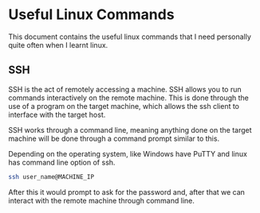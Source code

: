 # Useful Linux Commands

This document contains the useful linux commands that I need personally quite often when I learnt linux.

## SSH

SSH is the act of remotely accessing a machine. SSH allows you to run commands interactively on the remote machine. This is done through the use of a program on the target machine, which allows the ssh client to interface with the target host.

SSH works through a command line, meaning anything done on the target machine will be done through a command prompt similar to this.

Depending on the operating system, like Windows have PuTTY and linux has command line option of ssh.

```bash
ssh user_name@MACHINE_IP
```
After this it would prompt to ask for the password and, after that we can interact with the remote machine through command line.
